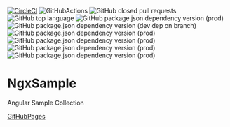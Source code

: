 [![CircleCI](https://circleci.com/gh/swfz/ngx-sample/tree/master.svg?style=svg)](https://circleci.com/gh/swfz/ngx-sample/tree/master)
![GitHubActions](https://github.com/swfz/ngx-sample/workflows/ci/badge.svg)
![GitHub closed pull requests](https://img.shields.io/github/issues-pr-closed/swfz/ngx-sample.svg?color=blue&style=popout)
![GitHub top language](https://img.shields.io/github/languages/top/swfz/ngx-sample.svg?style=popout)
![GitHub package.json dependency version (prod)](https://img.shields.io/github/package-json/dependency-version/swfz/ngx-sample/@angular/core.svg?color=cc3399&style=popout)
![GitHub package.json dependency version (dev dep on branch)](https://img.shields.io/github/package-json/dependency-version/swfz/ngx-sample/dev/@angular/cli/master.svg?color=cc3399&style=popout)
![GitHub package.json dependency version (prod)](https://img.shields.io/github/package-json/dependency-version/swfz/ngx-sample/cypress/master.svg?color=cc3399&style=popout)
![GitHub package.json dependency version (prod)](https://img.shields.io/github/package-json/dependency-version/swfz/ngx-sample/ag-grid-community/master.svg?color=cc3399&style=popout)
![GitHub package.json dependency version (prod)](https://img.shields.io/github/package-json/dependency-version/swfz/ngx-sample/ngx-bootstrap/master.svg?color=cc3399&style=popout)
![GitHub package.json dependency version (prod)](https://img.shields.io/github/package-json/dependency-version/swfz/ngx-sample/primeng/master.svg?color=cc3399&style=popout)

# NgxSample

Angular Sample Collection

[GitHubPages](https://swfz.github.io/ngx-sample/)


